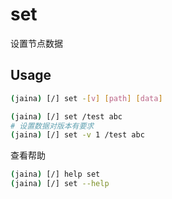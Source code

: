 set
========================
设置节点数据
## Usage
```bash
(jaina) [/] set -[v] [path] [data]
```

```bash
(jaina) [/] set /test abc
# 设置数据对版本有要求
(jaina) [/] set -v 1 /test abc
```
查看帮助
```bash
(jaina) [/] help set
(jaina) [/] set --help
```
